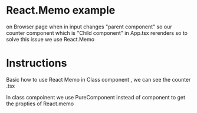 # React.Memo example

on Browser page when in input changes "parent component" so our counter component which is "Child component" in App.tsx rerenders so to solve this issue we
use React.Memo

# Instructions

Basic how to use React Memo in Class component , we can see the counter .tsx

In class compoinent we use PureComponent instead of component to get the propties of React.memo
